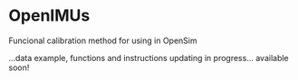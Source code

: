 # OpenIMUs
Funcional calibration method for using in OpenSim

...data example, functions and instructions updating in progress... available soon!
